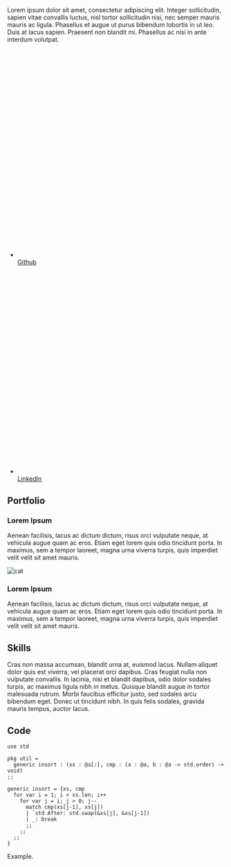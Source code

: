 Lorem ipsum dolor sit amet, consectetur adipiscing elit. Integer
sollicitudin, sapien vitae convallis luctus, nisl tortor sollicitudin
nisi, nec semper mauris mauris ac ligula. Phasellus et augue ut purus
bibendum lobortis in ut leo. Duis at lacus sapien. Praesent non blandit
mi. Phasellus ac nisi in ante interdum volutpat.

<ul class="icon-button-bar">
  <li>
    <a href="#">
      <svg xmlns="http://www.w3.org/2000/svg" viewBox="0 0 521 521" class="icon icon-menu">
        <use xlink:href="#icon-github"></use>
      </svg>
      Github
    </a>
  </li>
  <li>
    <a href="#">
      <svg xmlns="http://www.w3.org/2000/svg" viewBox="0 0 521 521" class="icon icon-menu">
        <use xlink:href="#icon-linkedin"></use>
      </svg>
      LinkedIn
    </a>
  </li>
</ul>

## Portfolio

<div class="block">
  <h3>Lorem Ipsum</h3>
  <p>Aenean facilisis, lacus ac dictum dictum, risus orci vulputate
     neque, at  vehicula augue quam ac eros. Etiam eget lorem quis odio
     tincidunt porta. In maximus, sem a tempor laoreet, magna urna
     viverra turpis, quis imperdiet velit velit sit amet mauris. </p>
</div>

<div class="block">
  <img src="http://placekitten.com/100/100" alt="cat" />
  <h3>Lorem Ipsum</h3>
  <p>Aenean facilisis, lacus ac dictum dictum, risus orci vulputate
     neque, at  vehicula augue quam ac eros. Etiam eget lorem quis odio
     tincidunt porta. In maximus, sem a tempor laoreet, magna urna
     viverra turpis, quis imperdiet velit velit sit amet mauris. </p>
</div>

## Skills

Cras non massa accumsan, blandit urna at, euismod lacus. Nullam aliquet
dolor quis est viverra, vel placerat orci dapibus. Cras feugiat nulla
non vulputate convallis. In lacinia, nisi et blandit dapibus, odio
dolor sodales turpis, ac maximus ligula nibh in metus. Quisque blandit
augue in tortor malesuada rutrum. Morbi faucibus efficitur justo, sed
sodales arcu bibendum eget. Donec ut tincidunt nibh. In quis felis
sodales, gravida mauris tempus, auctor lacus.


## Code

```
use std

pkg util =
  generic insort : (xs : @a[:], cmp : (a : @a, b : @a -> std.order) -> void)
;;

generic insort = {xs, cmp
  for var i = 1; i < xs.len; i++
    for var j = i; j > 0; j--
      match cmp(xs[j-1], xs[j])
      | `std.After: std.swap(&xs[j], &xs[j-1])
      | _: break
      ;;
    ;;
  ;;
}
```

Example.
